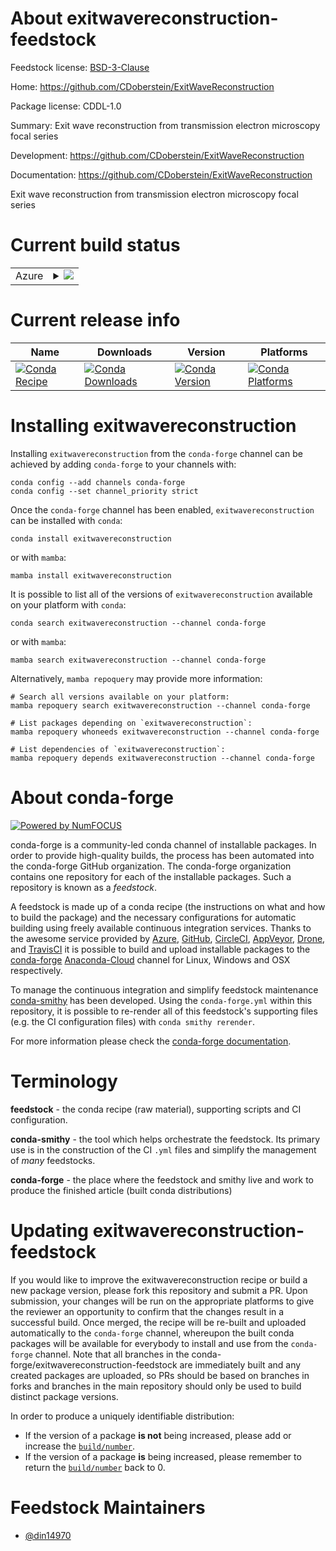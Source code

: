 About exitwavereconstruction-feedstock
======================================

Feedstock license: [BSD-3-Clause](https://github.com/conda-forge/exitwavereconstruction-feedstock/blob/main/LICENSE.txt)

Home: https://github.com/CDoberstein/ExitWaveReconstruction

Package license: CDDL-1.0

Summary: Exit wave reconstruction from transmission electron microscopy focal series

Development: https://github.com/CDoberstein/ExitWaveReconstruction

Documentation: https://github.com/CDoberstein/ExitWaveReconstruction

Exit wave reconstruction from transmission electron microscopy focal series


Current build status
====================


<table>
    
  <tr>
    <td>Azure</td>
    <td>
      <details>
        <summary>
          <a href="https://dev.azure.com/conda-forge/feedstock-builds/_build/latest?definitionId=10565&branchName=main">
            <img src="https://dev.azure.com/conda-forge/feedstock-builds/_apis/build/status/exitwavereconstruction-feedstock?branchName=main">
          </a>
        </summary>
        <table>
          <thead><tr><th>Variant</th><th>Status</th></tr></thead>
          <tbody><tr>
              <td>linux_64</td>
              <td>
                <a href="https://dev.azure.com/conda-forge/feedstock-builds/_build/latest?definitionId=10565&branchName=main">
                  <img src="https://dev.azure.com/conda-forge/feedstock-builds/_apis/build/status/exitwavereconstruction-feedstock?branchName=main&jobName=linux&configuration=linux%20linux_64_" alt="variant">
                </a>
              </td>
            </tr>
          </tbody>
        </table>
      </details>
    </td>
  </tr>
</table>

Current release info
====================

| Name | Downloads | Version | Platforms |
| --- | --- | --- | --- |
| [![Conda Recipe](https://img.shields.io/badge/recipe-exitwavereconstruction-green.svg)](https://anaconda.org/conda-forge/exitwavereconstruction) | [![Conda Downloads](https://img.shields.io/conda/dn/conda-forge/exitwavereconstruction.svg)](https://anaconda.org/conda-forge/exitwavereconstruction) | [![Conda Version](https://img.shields.io/conda/vn/conda-forge/exitwavereconstruction.svg)](https://anaconda.org/conda-forge/exitwavereconstruction) | [![Conda Platforms](https://img.shields.io/conda/pn/conda-forge/exitwavereconstruction.svg)](https://anaconda.org/conda-forge/exitwavereconstruction) |

Installing exitwavereconstruction
=================================

Installing `exitwavereconstruction` from the `conda-forge` channel can be achieved by adding `conda-forge` to your channels with:

```
conda config --add channels conda-forge
conda config --set channel_priority strict
```

Once the `conda-forge` channel has been enabled, `exitwavereconstruction` can be installed with `conda`:

```
conda install exitwavereconstruction
```

or with `mamba`:

```
mamba install exitwavereconstruction
```

It is possible to list all of the versions of `exitwavereconstruction` available on your platform with `conda`:

```
conda search exitwavereconstruction --channel conda-forge
```

or with `mamba`:

```
mamba search exitwavereconstruction --channel conda-forge
```

Alternatively, `mamba repoquery` may provide more information:

```
# Search all versions available on your platform:
mamba repoquery search exitwavereconstruction --channel conda-forge

# List packages depending on `exitwavereconstruction`:
mamba repoquery whoneeds exitwavereconstruction --channel conda-forge

# List dependencies of `exitwavereconstruction`:
mamba repoquery depends exitwavereconstruction --channel conda-forge
```


About conda-forge
=================

[![Powered by
NumFOCUS](https://img.shields.io/badge/powered%20by-NumFOCUS-orange.svg?style=flat&colorA=E1523D&colorB=007D8A)](https://numfocus.org)

conda-forge is a community-led conda channel of installable packages.
In order to provide high-quality builds, the process has been automated into the
conda-forge GitHub organization. The conda-forge organization contains one repository
for each of the installable packages. Such a repository is known as a *feedstock*.

A feedstock is made up of a conda recipe (the instructions on what and how to build
the package) and the necessary configurations for automatic building using freely
available continuous integration services. Thanks to the awesome service provided by
[Azure](https://azure.microsoft.com/en-us/services/devops/), [GitHub](https://github.com/),
[CircleCI](https://circleci.com/), [AppVeyor](https://www.appveyor.com/),
[Drone](https://cloud.drone.io/welcome), and [TravisCI](https://travis-ci.com/)
it is possible to build and upload installable packages to the
[conda-forge](https://anaconda.org/conda-forge) [Anaconda-Cloud](https://anaconda.org/)
channel for Linux, Windows and OSX respectively.

To manage the continuous integration and simplify feedstock maintenance
[conda-smithy](https://github.com/conda-forge/conda-smithy) has been developed.
Using the ``conda-forge.yml`` within this repository, it is possible to re-render all of
this feedstock's supporting files (e.g. the CI configuration files) with ``conda smithy rerender``.

For more information please check the [conda-forge documentation](https://conda-forge.org/docs/).

Terminology
===========

**feedstock** - the conda recipe (raw material), supporting scripts and CI configuration.

**conda-smithy** - the tool which helps orchestrate the feedstock.
                   Its primary use is in the construction of the CI ``.yml`` files
                   and simplify the management of *many* feedstocks.

**conda-forge** - the place where the feedstock and smithy live and work to
                  produce the finished article (built conda distributions)


Updating exitwavereconstruction-feedstock
=========================================

If you would like to improve the exitwavereconstruction recipe or build a new
package version, please fork this repository and submit a PR. Upon submission,
your changes will be run on the appropriate platforms to give the reviewer an
opportunity to confirm that the changes result in a successful build. Once
merged, the recipe will be re-built and uploaded automatically to the
`conda-forge` channel, whereupon the built conda packages will be available for
everybody to install and use from the `conda-forge` channel.
Note that all branches in the conda-forge/exitwavereconstruction-feedstock are
immediately built and any created packages are uploaded, so PRs should be based
on branches in forks and branches in the main repository should only be used to
build distinct package versions.

In order to produce a uniquely identifiable distribution:
 * If the version of a package **is not** being increased, please add or increase
   the [``build/number``](https://docs.conda.io/projects/conda-build/en/latest/resources/define-metadata.html#build-number-and-string).
 * If the version of a package **is** being increased, please remember to return
   the [``build/number``](https://docs.conda.io/projects/conda-build/en/latest/resources/define-metadata.html#build-number-and-string)
   back to 0.

Feedstock Maintainers
=====================

* [@din14970](https://github.com/din14970/)

